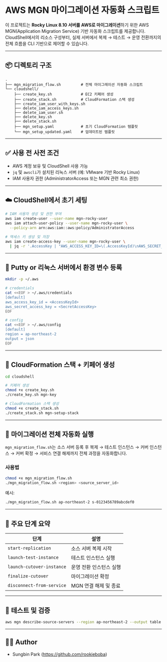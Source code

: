 
# AWS MGN 마이그레이션 자동화 스크립트

이 프로젝트는 **Rocky Linux 8.10 서버를 AWS로 마이그레이션**하기 위한 AWS MGN(Application Migration Service) 기반 자동화 스크립트를 제공합니다.  
CloudShell에서의 리소스 구성부터, 실제 서버에서 복제 → 테스트 → 운영 전환까지의 전체 흐름을 CLI 기반으로 제어할 수 있습니다.

---

## 📦 디렉토리 구조

```
.
├── mgn_migration_flow.sh         # 전체 마이그레이션 자동화 스크립트
└── cloudshell/
    ├── create_key.sh             # EC2 키페어 생성
    ├── create_stack.sh           # CloudFormation 스택 생성
    ├── create_iam_user_with_keys.sh
    ├── delete_iam_access_keys.sh
    ├── delete_iam_user.sh
    ├── delete_key.sh
    ├── delete_stack.sh
    ├── mgn_setup.yaml            # 초기 CloudFormation 템플릿
    └── mgn_setup_updated.yaml    # 업데이트된 템플릿
```

---

## ✅ 사용 전 사전 조건

- AWS 계정 보유 및 CloudShell 사용 가능
- `jq` 및 `awscli`가 설치된 리눅스 서버 (예: VMware 기반 Rocky Linux)
- IAM 사용자 권한 (AdministratorAccess 또는 MGN 관련 최소 권한)

---

## ☁️ CloudShell에서 초기 세팅

```bash
# IAM 사용자 생성 및 권한 부여
aws iam create-user --user-name mgn-rocky-user
aws iam attach-user-policy --user-name mgn-rocky-user \
  --policy-arn arn:aws:iam::aws:policy/AdministratorAccess

# 액세스 키 생성 및 저장
aws iam create-access-key --user-name mgn-rocky-user \
  | jq -r '.AccessKey | "AWS_ACCESS_KEY_ID=\(.AccessKeyId)\nAWS_SECRET_ACCESS_KEY=\(.SecretAccessKey)"' > mgn-access-keys.txt
```

---

## 🔐 Putty or 리눅스 서버에서 환경 변수 등록

```bash
mkdir -p ~/.aws

# credentials
cat <<EOF > ~/.aws/credentials
[default]
aws_access_key_id = <AccessKeyId>
aws_secret_access_key = <SecretAccessKey>
EOF

# config
cat <<EOF > ~/.aws/config
[default]
region = ap-northeast-2
output = json
EOF
```

---

## 🧰 CloudFormation 스택 + 키페어 생성

```bash
cd cloudshell

# 키페어 생성
chmod +x create_key.sh
./create_key.sh mgn-key

# CloudFormation 스택 생성
chmod +x create_stack.sh
./create_stack.sh mgn-setup-stack
```

---

## 🚀 마이그레이션 전체 자동화 실행

`mgn_migration_flow.sh`는 소스 서버 등록 후 복제 → 테스트 인스턴스 → 커버 인스턴스 → 커버 확정 → 서비스 연결 해제까지 전체 과정을 자동화합니다.

### 사용법

```bash
chmod +x mgn_migration_flow.sh
./mgn_migration_flow.sh <region> <source_server_id>
```

예시:

```bash
./mgn_migration_flow.sh ap-northeast-2 s-0123456789abcdef0
```

---

## 📌 주요 단계 요약

| 단계 | 설명 |
|------|------|
| `start-replication` | 소스 서버 복제 시작 |
| `launch-test-instance` | 테스트 인스턴스 실행 |
| `launch-cutover-instance` | 운영 전환 인스턴스 실행 |
| `finalize-cutover` | 마이그레이션 확정 |
| `disconnect-from-service` | MGN 연결 해제 및 종료 |

---

## 🧪 테스트 및 검증

```bash
aws mgn describe-source-servers --region ap-northeast-2 --output table
```


---

## 👨‍💻 Author

- Sungbin Park (https://github.com/rookieboba)
